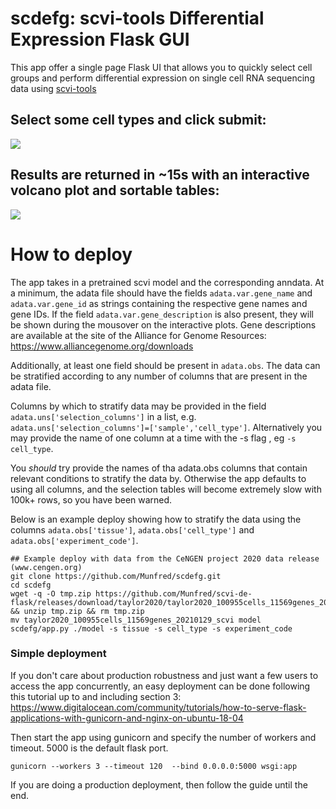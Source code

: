 # scdefg: scvi-tools Differential Expression Flask GUI

This app offer a single page Flask UI that allows you to quickly select cell groups and perform differential expression
on single cell RNA sequencing data using [scvi-tools](https://scvi-tools.org)

## Select some cell types and click submit:

![](https://user-images.githubusercontent.com/12504176/107468161-44bc3580-6b46-11eb-9175-d10e9749f747.png)

## Results are returned in ~15s with an interactive volcano plot and sortable tables:

![](https://user-images.githubusercontent.com/12504176/107468037-07f03e80-6b46-11eb-8b27-9bccc3b5e9a6.png)

# How to deploy

The app takes in a pretrained scvi model and the corresponding anndata. At a minimum, the adata file should have the
fields `adata.var.gene_name` and `adata.var.gene_id` as strings containing the respective gene names and gene IDs. If
the field
`adata.var.gene_description` is also present, they will be shown during the mousover on the interactive plots. Gene
descriptions are available at the site of the Alliance for Genome Resources: https://www.alliancegenome.org/downloads

Additionally, at least one field should be present in `adata.obs`. The data can be stratified according to any 
number of columns that are present in the adata file.

Columns by which to stratify data may be provided in the field `adata.uns['selection_columns']`
in a list, e.g. `adata.uns['selection_columns']=['sample','cell_type']`. Alternatively you may provide the name
of one column at a time with the -s flag , eg `-s cell_type`.

You _should_ try provide the names of tha adata.obs columns that contain relevant conditions to stratify the data by.
Otherwise the app defaults to using all columns, and the selection tables will become extremely slow with 100k+ rows,
so you have been warned.

Below is an example deploy showing how to stratify the data using the columns `adata.obs['tissue']`, 
`adata.obs['cell_type']` and `adata.obs['experiment_code']`. 
```
## Example deploy with data from the CeNGEN project 2020 data release (www.cengen.org)
git clone https://github.com/Munfred/scdefg.git
cd scdefg
wget -q -O tmp.zip https://github.com/Munfred/scvi-de-flask/releases/download/taylor2020/taylor2020_100955cells_11569genes_20210129_scvi.zip && unzip tmp.zip && rm tmp.zip
mv taylor2020_100955cells_11569genes_20210129_scvi model
scdefg/app.py ./model -s tissue -s cell_type -s experiment_code
```

### Simple deployment

If you don't care about production robustness and just want a few users to access the app concurrently, an easy
deployment can be done following this tutorial up to and including section 3:
https://www.digitalocean.com/community/tutorials/how-to-serve-flask-applications-with-gunicorn-and-nginx-on-ubuntu-18-04

Then start the app using gunicorn and specify the number of workers and timeout. 5000 is the default flask port.

```
gunicorn --workers 3 --timeout 120  --bind 0.0.0.0:5000 wsgi:app 
```

If you are doing a production deployment, then follow the guide until the end.
